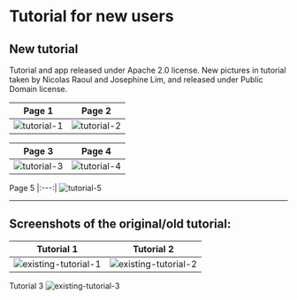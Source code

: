 # Tutorial for new users

## New tutorial

Tutorial and app released under Apache 2.0 license. 
New pictures in tutorial taken by Nicolas Raoul and Josephine Lim, and released under Public Domain license.

Page 1 | Page 2
|:---:|:---:|
![tutorial-1](https://cloud.githubusercontent.com/assets/3611199/20912096/0765f68a-bbd2-11e6-85ce-898e29a3b7e5.png) | ![tutorial-2](https://cloud.githubusercontent.com/assets/3611199/20912097/0939059c-bbd2-11e6-9980-266b33df303e.png)

Page 3 | Page 4
|:---:|:---:|
![tutorial-3](https://cloud.githubusercontent.com/assets/3611199/20912098/0ae532c6-bbd2-11e6-8545-5f4bfa42ee47.png) | ![tutorial-4](https://cloud.githubusercontent.com/assets/3611199/20912100/1077730c-bbd2-11e6-9b14-ad737be1ca80.png)

Page 5
|:---:|
![tutorial-5](https://cloud.githubusercontent.com/assets/3611199/20912110/175ddd14-bbd2-11e6-91be-705cbba96e3c.png)

***

## Screenshots of the original/old tutorial:
Tutorial 1 | Tutorial 2
|:---:|:---:|
![existing-tutorial-1](https://cloud.githubusercontent.com/assets/3611199/20377868/514d80b8-acf7-11e6-9785-9ac9bba53041.png) | ![existing-tutorial-2](https://cloud.githubusercontent.com/assets/3611199/20377869/5443a554-acf7-11e6-966c-40207559c675.png)
Tutorial 3
![existing-tutorial-3](https://cloud.githubusercontent.com/assets/3611199/20377874/592d17d0-acf7-11e6-9139-c0872860da5a.png)




